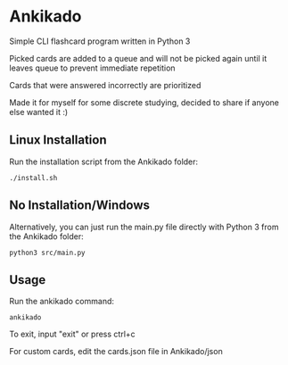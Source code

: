 # Ankikado
Simple CLI flashcard program written in Python 3

Picked cards are added to a queue and will not be picked again until it leaves queue to prevent immediate repetition

Cards that were answered incorrectly are prioritized

Made it for myself for some discrete studying, decided to share if anyone else wanted it :)

## Linux Installation
Run the installation script from the Ankikado folder:

```
./install.sh
```

## No Installation/Windows
Alternatively, you can just run the main.py file directly with Python 3 from the Ankikado folder:

```
python3 src/main.py
```

## Usage
Run the ankikado command:

```
ankikado
```

To exit, input "exit" or press ctrl+c

For custom cards, edit the cards.json file in Ankikado/json
